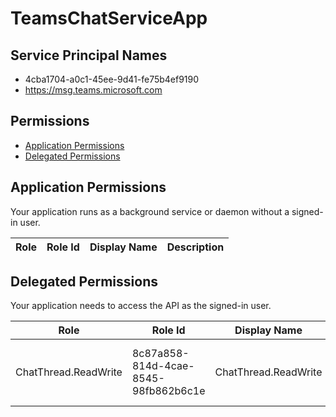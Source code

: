 # TeamsChatServiceApp
## Service Principal Names
- 4cba1704-a0c1-45ee-9d41-fe75b4ef9190
- https://msg.teams.microsoft.com

 ## Permissions
- [Application Permissions](#application-permissions)
- [Delegated Permissions](#delegated-permissions)

## Application Permissions
Your application runs as a background service or daemon without a signed-in user.

| Role | Role Id | Display Name | Description |
|---|---|---|---|

## Delegated Permissions
Your application needs to access the API as the signed-in user. 

| Role | Role Id | Display Name | Description |
|---|---|---|---|
| ChatThread.ReadWrite | 8c87a858-814d-4cae-8545-98fb862b6c1e | ChatThread.ReadWrite | This allows to do Read Write on Chat Thread |

